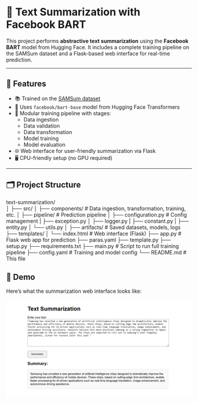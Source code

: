 # 📝 Text Summarization with Facebook BART

This project performs **abstractive text summarization** using the **Facebook BART** model from Hugging Face. It includes a complete training pipeline on the SAMSum dataset and a Flask-based web interface for real-time prediction.

---

## 🚀 Features

- 📚 Trained on the [SAMSum dataset](https://huggingface.co/datasets/samsum)
- 🤖 Uses `facebook/bart-base` model from Hugging Face Transformers
- 🧪 Modular training pipeline with stages:
  - Data ingestion
  - Data validation
  - Data transformation
  - Model training
  - Model evaluation
- 🌐 Web interface for user-friendly summarization via Flask
- 🖥️ CPU-friendly setup (no GPU required)

---

## 🗂️ Project Structure
text-summarization/  
│
├── src/
│ ├── components/ # Data ingestion, transformation, training, etc.
│ ├── pipeline/ # Prediction pipeline
│ ├── configuration.py # Config management
| ├── exception.py
│ ├── logger.py
| ├── constant.py
| ├── entity.py
│ └── utils.py
│
├── artifacts/ # Saved datasets, models, logs
├── templates/
│ └── index.html # Web interface (Flask)
├── app.py # Flask web app for prediction
├── paras.yaml
├── template.py
├── setup.py
├── requirements.txt
├── main.py # Script to run full training pipeline
├── config.yaml # Training and model config
└── README.md # This file

## 📸 Demo

Here’s what the summarization web interface looks like:

![Web App Screenshot](assets/sample_output.png)
